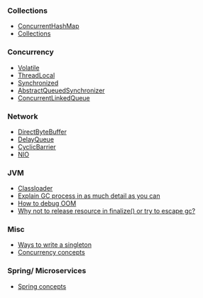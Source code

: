 ### Collections
* [ConcurrentHashMap](http://george24601.github.io/2019/01/07/concurrent-hashmap.html)
* [Collections](java_collection.md)

### Concurrency
* [Volatile](http://george24601.github.io/2018/10/08/volatile.html)
* [ThreadLocal]()
* [Synchronized](http://george24601.github.io/2018/12/23/synchronized.html)
* [AbstractQueuedSynchronizer]()
* [ConcurrentLinkedQueue]()

### Network
 * [DirectByteBuffer]()
 * [DelayQueue]()
 * [CyclicBarrier]()
 * [NIO](nio.md)

### JVM
  * [Classloader](http://george24601.github.io/2018/12/23/class-loading.html)
  * [Explain GC process in as much detail as you can](http://george24601.github.io/2018/11/27/jvm-gc.html)
  * [How to debug OOM]()
  * [Why not to release resource in finalize() or try to escape gc?]() 

### Misc
* [Ways to write a singleton]()
* [Concurrency concepts](concurrency.md)
 
### Spring/ Microservices
  * [Spring concepts](spring_concepts.md)


